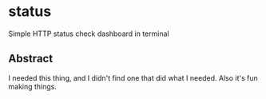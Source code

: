 # status

Simple HTTP status check dashboard in terminal

## Abstract

I needed this thing, and I didn't find one that did what I needed. Also it's fun making things.

